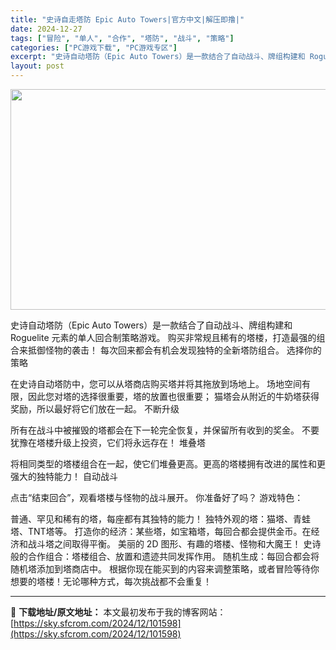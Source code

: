 ```yaml
---
title: "史诗自走塔防 Epic Auto Towers|官方中文|解压即撸|"
date: 2024-12-27
tags: ["冒险", "单人", "合作", "塔防", "战斗", "策略"]
categories: ["PC游戏下载", "PC游戏专区"]
excerpt: "史诗自动塔防（Epic Auto Towers）是一款结合了自动战斗、牌组构建和 Roguelite 元素的单人回合制策略游戏。 购买非常规且稀有的塔楼，打造最强的组合来抵御怪物的袭击！ 每次回来都会有机会发现独特的全新塔防组合。 选择你的策略 在史诗自动塔防中，您可以从塔商店购买塔并将其拖放到场地&hellip;"
layout: post
---
```


<img class="aligncenter size-full wp-image-101587" src="https://sky.sfcrom.com/wp-content/uploads/2024/12/2024122707010846.webp" alt="" width="616" height="353" />

史诗自动塔防（Epic Auto Towers）是一款结合了自动战斗、牌组构建和 Roguelite 元素的单人回合制策略游戏。 购买非常规且稀有的塔楼，打造最强的组合来抵御怪物的袭击！ 每次回来都会有机会发现独特的全新塔防组合。
选择你的策略

在史诗自动塔防中，您可以从塔商店购买塔并将其拖放到场地上。 场地空间有限，因此您对塔的选择很重要，塔的放置也很重要； 猫塔会从附近的牛奶塔获得奖励，所以最好将它们放在一起。
不断升级

所有在战斗中被摧毁的塔都会在下一轮完全恢复，并保留所有收到的奖金。 不要犹豫在塔楼升级上投资，它们将永远存在！
堆叠塔

将相同类型的塔楼组合在一起，使它们堆叠更高。更高的塔楼拥有改进的属性和更强大的独特能力！
自动战斗

点击“结束回合”，观看塔楼与怪物的战斗展开。 你准备好了吗？
游戏特色：

普通、罕见和稀有的塔，每座都有其独特的能力！
独特外观的塔：猫塔、青蛙塔、TNT塔等。
打造你的经济：某些塔，如宝箱塔，每回合都会提供金币。在经济和战斗塔之间取得平衡。
美丽的 2D 图形、有趣的塔楼、怪物和大魔王！
史诗般的合作组合：塔楼组合、放置和遗迹共同发挥作用。
随机生成：每回合都会将随机塔添加到塔商店中。 根据你现在能买到的内容来调整策略，或者冒险等待你想要的塔楼！无论哪种方式，每次挑战都不会重复！

---
📖 **下载地址/原文地址：** 本文最初发布于我的博客网站：[https://sky.sfcrom.com/2024/12/101598](https://sky.sfcrom.com/2024/12/101598)
